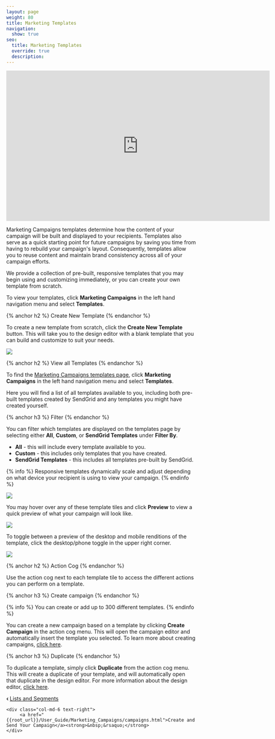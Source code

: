 ```yaml
---
layout: page
weight: 80
title: Marketing Templates
navigation:
  show: true
seo:
  title: Marketing Templates
  override: true
  description:
---
```


<iframe src="https://player.vimeo.com/video/120738522" width="700" height="400" frameborder="0" webkitallowfullscreen mozallowfullscreen allowfullscreen></iframe>

Marketing Campaigns templates determine how the content of your campaign will be built and displayed to your recipients. Templates also serve as a quick starting point for future campaigns by saving you time from having to rebuild your campaign's layout. Consequently, templates allow you to reuse content and maintain brand consistency across all of your campaign efforts.

We provide a collection of pre-built, responsive templates that you may begin using and customizing immediately, or you can create your own template from scratch.

To view your templates, click **Marketing Campaigns** in the left hand navigation menu and select **Templates**.

{% anchor h2 %}
Create New Template
{% endanchor %}

To create a new template from scratch, click the **Create New Template** button. This will take you to the design editor with a blank template that you can build and customize to suit your needs.

![]({{root_url}}/images/marketing_templates_1.png)

{% anchor h2 %}
View all Templates
{% endanchor %}

To find the [Marketing Campaigns templates page](https://sendgrid.com/marketing_campaigns/ui/marketing_templates), click **Marketing Campaigns** in the left hand navigation menu and select **Templates**.

Here you will find a list of all templates available to you, including both pre-built templates created by SendGrid and any templates you might have created yourself.

{% anchor h3 %}
Filter
{% endanchor %}

You can filter which templates are displayed on the templates page by selecting either **All**, **Custom**, or **SendGrid Templates** under **Filter By**.

* **All** - this will include every template available to you.
* **Custom** - this includes only templates that you have created.
* **SendGrid Templates** - this includes all templates pre-built by SendGrid.

{% info %}
Responsive templates dynamically scale and adjust depending on what device your recipient is using to view your campaign.
{% endinfo %}

![]({{root_url}}/images/marketing_templates_2.png)

You may hover over any of these template tiles and click <strong>Preview</strong> to view a quick preview of what your campaign will look like.

![]({{root_url}}/images/marketing_templates_3.png)

To toggle between a preview of the desktop and mobile renditions of the template, click the desktop/phone toggle in the upper right corner.

![]({{root_url}}/images/marketing_templates_4.png)

{% anchor h2 %}
Action Cog
{% endanchor %}

Use the action cog next to each template tile to access the different actions you can perform on a template.

{% anchor h3 %}
Create campaign
{% endanchor %}

{% info %}
You can create or add up to 300 different templates.
{% endinfo %}

You can create a new campaign based on a template by clicking **Create Campaign** in the action cog menu. This will open the campaign editor and automatically insert the template you selected. To learn more about creating campaigns, [click here]({{root_url}}/User_Guide/Marketing_Campaigns/campaigns.html).

{% anchor h3 %}
Duplicate
{% endanchor %}

To duplicate a template, simply click **Duplicate** from the action cog menu. This will create a duplicate of your template, and will automatically open that duplicate in the design editor. For more information about the design editor, [click here]({{root_url}}).

<div class="row">
    <div class="col-md-6 text-left">
        <strong>&lsaquo;&nbsp;</strong><a href="{{root_url}}/User_Guide/Marketing_Campaigns/lists.html">Lists and Segments</a>
    </div>

    <div class="col-md-6 text-right">
         <a href="{{root_url}}/User_Guide/Marketing_Campaigns/campaigns.html">Create and Send Your Campaign</a><strong>&nbsp;&rsaquo;</strong>
    </div>
</div>
